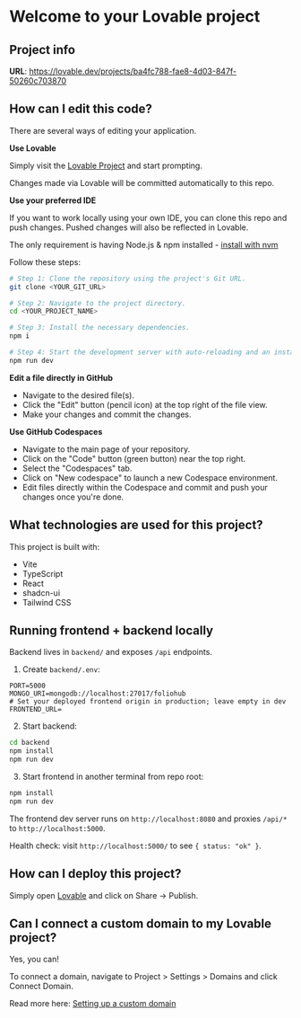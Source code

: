 # Welcome to your Lovable project

## Project info

**URL**: https://lovable.dev/projects/ba4fc788-fae8-4d03-847f-50260c703870

## How can I edit this code?

There are several ways of editing your application.

**Use Lovable**

Simply visit the [Lovable Project](https://lovable.dev/projects/ba4fc788-fae8-4d03-847f-50260c703870) and start prompting.

Changes made via Lovable will be committed automatically to this repo.

**Use your preferred IDE**

If you want to work locally using your own IDE, you can clone this repo and push changes. Pushed changes will also be reflected in Lovable.

The only requirement is having Node.js & npm installed - [install with nvm](https://github.com/nvm-sh/nvm#installing-and-updating)

Follow these steps:

```sh
# Step 1: Clone the repository using the project's Git URL.
git clone <YOUR_GIT_URL>

# Step 2: Navigate to the project directory.
cd <YOUR_PROJECT_NAME>

# Step 3: Install the necessary dependencies.
npm i

# Step 4: Start the development server with auto-reloading and an instant preview.
npm run dev
```

**Edit a file directly in GitHub**

- Navigate to the desired file(s).
- Click the "Edit" button (pencil icon) at the top right of the file view.
- Make your changes and commit the changes.

**Use GitHub Codespaces**

- Navigate to the main page of your repository.
- Click on the "Code" button (green button) near the top right.
- Select the "Codespaces" tab.
- Click on "New codespace" to launch a new Codespace environment.
- Edit files directly within the Codespace and commit and push your changes once you're done.

## What technologies are used for this project?

This project is built with:

- Vite
- TypeScript
- React
- shadcn-ui
- Tailwind CSS

## Running frontend + backend locally

Backend lives in `backend/` and exposes `/api` endpoints.

1) Create `backend/.env`:

```
PORT=5000
MONGO_URI=mongodb://localhost:27017/foliohub
# Set your deployed frontend origin in production; leave empty in dev
FRONTEND_URL=
```

2) Start backend:

```bash
cd backend
npm install
npm run dev
```

3) Start frontend in another terminal from repo root:

```bash
npm install
npm run dev
```

The frontend dev server runs on `http://localhost:8080` and proxies `/api/*` to `http://localhost:5000`.

Health check: visit `http://localhost:5000/` to see `{ status: "ok" }`.

## How can I deploy this project?

Simply open [Lovable](https://lovable.dev/projects/ba4fc788-fae8-4d03-847f-50260c703870) and click on Share -> Publish.

## Can I connect a custom domain to my Lovable project?

Yes, you can!

To connect a domain, navigate to Project > Settings > Domains and click Connect Domain.

Read more here: [Setting up a custom domain](https://docs.lovable.dev/tips-tricks/custom-domain#step-by-step-guide)
